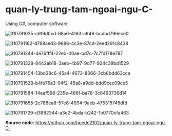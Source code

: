 # quan-ly-trung-tam-ngoai-ngu-C-
Using C#, computer software

![310791025-c9f9d0cd-68a6-4183-a948-bcdbd796ece0](https://github.com/huedo2102/huedo2102/assets/118194834/224ab8e4-9d25-413b-a09f-05336f01db96)


![310791162-d768aed3-9686-4c3e-87cd-2eed291c8438](https://github.com/huedo2102/huedo2102/assets/118194834/fb6c64dc-fd24-47b2-8ba4-17466fdf90fa)


![310791244-4e76fff4-22eb-40ae-bd7c-7c7fd178e797](https://github.com/huedo2102/huedo2102/assets/118194834/edb5c419-36f3-4fa6-875f-19893253eac2)


![310791328-8442ab18-3aeb-4b97-9d77-924c39bd1529](https://github.com/huedo2102/huedo2102/assets/118194834/fd20df25-801b-4505-8848-48f112a4005c)


![310791454-13bd38c6-45a4-4673-8066-3cb8bdd63cca](https://github.com/huedo2102/huedo2102/assets/118194834/a1bdcde8-db08-4c1a-a2d2-3e4ccbe57f39)


![310791528-b4fe76a3-94f2-45a8-a9dd-bdd9cec09ce5](https://github.com/huedo2102/huedo2102/assets/118194834/424829f8-04c7-43ec-a0b3-fa5a918b1cad)


![310791584-14eaf598-235e-486f-ba78-3c8493736d14](https://github.com/huedo2102/huedo2102/assets/118194834/7a0073bd-e2b1-4cdc-9d6d-d67ab261d138)


![310791655-2c788ea8-57e8-4994-9aeb-475315745dfd](https://github.com/huedo2102/huedo2102/assets/118194834/77ac7124-1e05-4de3-97d5-8d66e1eda829)


![310791729-d3982344-a3e2-4bda-b242-1b0770cfa463](https://github.com/huedo2102/huedo2102/assets/118194834/9fc57abf-ef1e-4bbc-a8fa-57a50f8c31b1)

**Source code**: https://github.com/huedo2102/quan-ly-trung-tam-ngoai-ngu-C-
